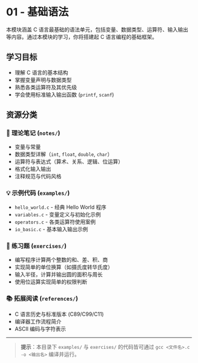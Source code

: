 # 01 - 基础语法

本模块涵盖 C 语言最基础的语法单元，包括变量、数据类型、运算符、输入输出等内容。通过本模块的学习，你将搭建起 C 语言编程的基础框架。

## 学习目标
- 理解 C 语言的基本结构
- 掌握变量声明与数据类型
- 熟悉各类运算符及其优先级
- 学会使用标准输入输出函数 (`printf`, `scanf`)

## 资源分类

### 📖 理论笔记 (`notes/`)
- 变量与常量
- 数据类型详解（`int`, `float`, `double`, `char`）
- 运算符与表达式（算术、关系、逻辑、位运算）
- 格式化输入输出
- 注释规范与代码风格

### 💡 示例代码 (`examples/`)
- `hello_world.c` - 经典 Hello World 程序
- `variables.c` - 变量定义与初始化示例
- `operators.c` - 各类运算符使用案例
- `io_basic.c` - 基本输入输出示例

### 🎯 练习题 (`exercises/`)
- 编写程序计算两个整数的和、差、积、商
- 实现简单的单位换算（如摄氏度转华氏度）
- 输入半径，计算并输出圆的面积与周长
- 使用位运算实现简单的权限判断

### 📚 拓展阅读 (`references/`)
- C 语言历史与标准版本 (C89/C99/C11)
- 编译器工作流程简介
- ASCII 编码与字符表示

---

> **提示**：本目录下 `examples/` 与 `exercises/` 的代码皆可通过 `gcc <文件名>.c -o <输出名>` 编译并运行。
